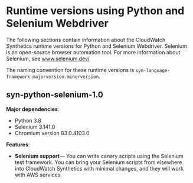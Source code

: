 # Runtime versions using Python and Selenium Webdriver<a name="CloudWatch_Synthetics_Library_python_selenium"></a>

The following sections contain information about the CloudWatch Synthetics runtime versions for Python and Selenium Webdriver\. Selenium is an open\-source browser automation tool\. For more information about Selenium, see [www\.selenium\.dev/](https://www.selenium.dev)

The naming convention for these runtime versions is `syn-language-framework-majorversion.minorversion`\.

## syn\-python\-selenium\-1\.0<a name="CloudWatch_Synthetics_runtimeversion-syn-python-selenium-1.0"></a>

**Major dependencies**:
+ Python 3\.8
+ Selenium 3\.141\.0
+ Chromium version 83\.0\.4103\.0

**Features**:
+ **Selenium support**— You can write canary scripts using the Selenium test framework\. You can bring your Selenium scripts from elsewhere into CloudWatch Synthetics with minimal changes, and they will work with AWS services\.